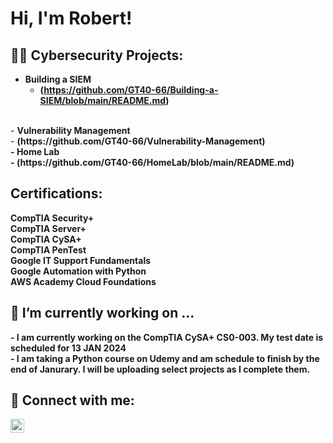 <h1>Hi, I'm Robert! <br/>

<h2>👨‍💻 Cybersecurity Projects:</h2>

- <b>Building a SIEM</b>
  - <b>(https://github.com/GT40-66/Building-a-SIEM/blob/main/README.md)</b>
 <br/>
- <b>Vulnerability Management</b> <br/>
  - <b>(https://github.com/GT40-66/Vulnerability-Management)<br>
- <b>Home Lab</b> <br/>
  - <b>(https://github.com/GT40-66/HomeLab/blob/main/README.md)</b>

<h2> Certifications:</h2>
CompTIA Security+ <br/>  
CompTIA Server+ <br/>
CompTIA CySA+ <br/>
CompTIA PenTest <br/>
Google IT Support Fundamentals <br/>
Google Automation with Python <br/>
AWS Academy Cloud Foundations

<h2> 🔭 I’m currently working on ... </h2>
- I am currently working on the CompTIA CySA+ CS0-003. My test date is scheduled for 13 JAN 2024
<br/>
- I am taking a Python course on Udemy and am schedule to finish by the end of Janurary. I will be uploading select projects as I complete them.

<h2> 🤳 Connect with me:</h2>

[<img align="left" alt="RobSimpson | LinkedIn" width="22px" src="https://cdn.jsdelivr.net/npm/simple-icons@v3/icons/linkedin.svg" />][linkedin]

[linkedin]: https://www.linkedin.com/in/robert-simpson-a0984b22b

<!--

Here are some ideas to get you started:

- 🔭 I’m currently working on ...
- 🌱 I’m currently learning ...
- 👯 I’m looking to collaborate on ...
- 🤔 I’m looking for help with ...
- 💬 Ask me about ...
- 📫 How to reach me: ...
- 😄 Pronouns: ...
- ⚡ Fun fact: ...
-->
